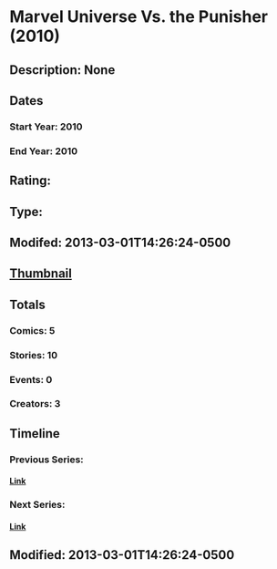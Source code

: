 # Marvel Universe Vs. the Punisher (2010)
## Description: None
## Dates
### Start Year: 2010
### End Year: 2010
## Rating: 
## Type: 
## Modifed: 2013-03-01T14:26:24-0500
## [Thumbnail](http://i.annihil.us/u/prod/marvel/i/mg/5/80/5131007cbb5a9.jpg)
## Totals
### Comics: 5
### Stories: 10
### Events: 0
### Creators: 3
## Timeline
### Previous Series: 
#### [Link]()
### Next Series: 
#### [Link]()
## Modified: 2013-03-01T14:26:24-0500